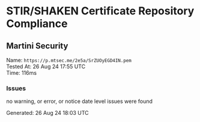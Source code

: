 # STIR/SHAKEN Certificate Repository Compliance

## Martini Security

Name: `https://p.mtsec.me/2e5a/SrZUOyEGD4IN.pem`\
Tested At: 26 Aug 24 17:55 UTC\
Time: 116ms

### Issues

no warning, or error, or notice date level issues were found

Generated: 26 Aug 24 18:03 UTC